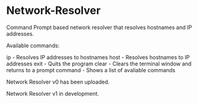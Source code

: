 # Network-Resolver
Command Prompt based network resolver that resolves hostnames and IP addresses.

Available commands:
  
  ip - Resolves IP addresses to hostnames
  host - Resolves hostnames to IP addresses
  exit - Quits the program
  clear - Clears the terminal window and returns to a prompt
  command - Shows a list of avaliable commands

Network Resolver v0 has been uploaded.

Network Resolver v1 in development.

